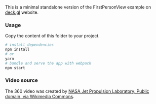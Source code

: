 This is a minimal standalone version of the FirstPersonView example
on [deck.gl](http://deck.gl) website.

### Usage

Copy the content of this folder to your project. 

```bash
# install dependencies
npm install
# or
yarn
# bundle and serve the app with webpack
npm start
```

### Video source

The 360 video was created by [NASA Jet Propulsion Laboratory, Public domain, via Wikimedia Commons](https://commons.wikimedia.org/wiki/File:NASA_VR-360_Astronaut_Training-_Space_Walk.webm).
